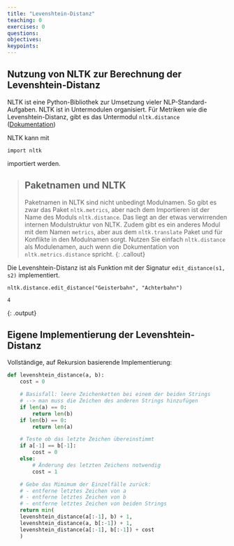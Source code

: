 ```yaml
---
title: "Levenshtein-Distanz"
teaching: 0
exercises: 0
questions:
objectives:
keypoints:
---
```


## Nutzung von NLTK zur Berechnung der Levenshtein-Distanz

NLTK ist eine Python-Bibliothek zur Umsetzung vieler NLP-Standard-Aufgaben.
NLTK ist in Untermodulen organisiert.
Für Metriken wie die Levenshtein-Distanz, gibt es das Untermodul `nltk.distance` 
([Dokumentation](http://www.nltk.org/api/nltk.metrics.html#module-nltk.metrics.distance))

NLTK kann mit
~~~python3
import nltk
~~~
importiert werden.

> ## Paketnamen und NLTK
> Paketnamen in NLTK sind nicht unbedingt Modulnamen. So gibt es zwar das Paket `nltk.metrics`, aber nach dem
> Importieren ist der Name des Moduls `nltk.distance`. Das liegt an der etwas verwirrenden internen Modulstruktur von
> NLTK. Zudem gibt es ein anderes Modul mit dem Namen `metrics`, aber aus dem `nltk.translate` Paket und für Konflikte in den Modulnamen sorgt.
> Nutzen Sie einfach `nltk.distance` als Modulenamen, auch wenn die Dokumentation von `nltk.metrics.distance` spricht.
{: .callout}

Die Levenshtein-Distanz ist als Funktion mit der Signatur `edit_distance(s1, s2)` implementiert.
~~~python3
nltk.distance.edit_distance("Geisterbahn", "Achterbahn")
~~~
~~~
4
~~~
{: .output}

## Eigene Implementierung der Levenshtein-Distanz



Vollständige, auf Rekursion basierende Implementierung:
~~~python
def levenshtein_distance(a, b):
    cost = 0

    # Basisfall: leere Zeichenketten bei einem der beiden Strings
    # --> man muss die Zeichen des anderen Strings hinzufügen
    if len(a) == 0:
        return len(b)
    if len(b) == 0:
        return len(a)

    # Teste ob das letzte Zeichen übereinstimmt
    if a[-1] == b[-1]:
        cost = 0
    else:
        # Änderung des letzten Zeichens notwendig
        cost = 1

    # Gebe das Mimimum der Einzelfälle zurück:
    # - entferne letztes Zeichen von a
    # - entferne letztes Zeichen von b
    # - entferne letztes Zeichen von beiden Strings
    return min(
    levenshtein_distance(a[:-1], b) + 1, 
    levenshtein_distance(a, b[:-1]) + 1, 
    levenshtein_distance(a[:-1], b[:-1]) + cost
    )
~~~